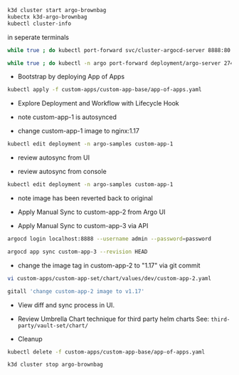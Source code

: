 
```sh
k3d cluster start argo-brownbag
kubectx k3d-argo-brownbag
kubectl cluster-info
```
in seperate terminals

```sh
while true ; do kubectl port-forward svc/cluster-argocd-server 8888:80 -n argocd; sleep 1 ; done

while true ; do kubectl -n argo port-forward deployment/argo-server 2746:2746; sleep 1 ; done
```

- Bootstrap by deploying App of Apps

```sh
kubectl apply -f custom-apps/custom-app-base/app-of-apps.yaml

```
- Explore Deployment and Workflow with Lifecycle Hook

- note custom-app-1 is autosynced

- change custom-app-1 image to nginx:1.17

```sh
kubectl edit deployment -n argo-samples custom-app-1
```

- review autosync from UI

- review autosync from console

```sh
kubectl edit deployment -n argo-samples custom-app-1
```

- note image has been reverted back to original

- Apply Manual Sync to custom-app-2 from Argo UI

- Apply Manual Sync to custom-app-3 via API

```sh
argocd login localhost:8888 --username admin --password=password

argocd app sync custom-app-3 --revision HEAD
```

- change the image tag in custom-app-2 to "1.17" via git commit

```sh
vi custom-apps/custom-app-set/chart/values/dev/custom-app-2.yaml

gitall 'change custom-app-2 image to v1.17'
```

- View diff and sync process in UI.


- Review Umbrella Chart technique for third party helm charts See: `third-party/vault-set/chart/`

- Cleanup 

```sh
kubectl delete -f custom-apps/custom-app-base/app-of-apps.yaml

k3d cluster stop argo-brownbag
```

